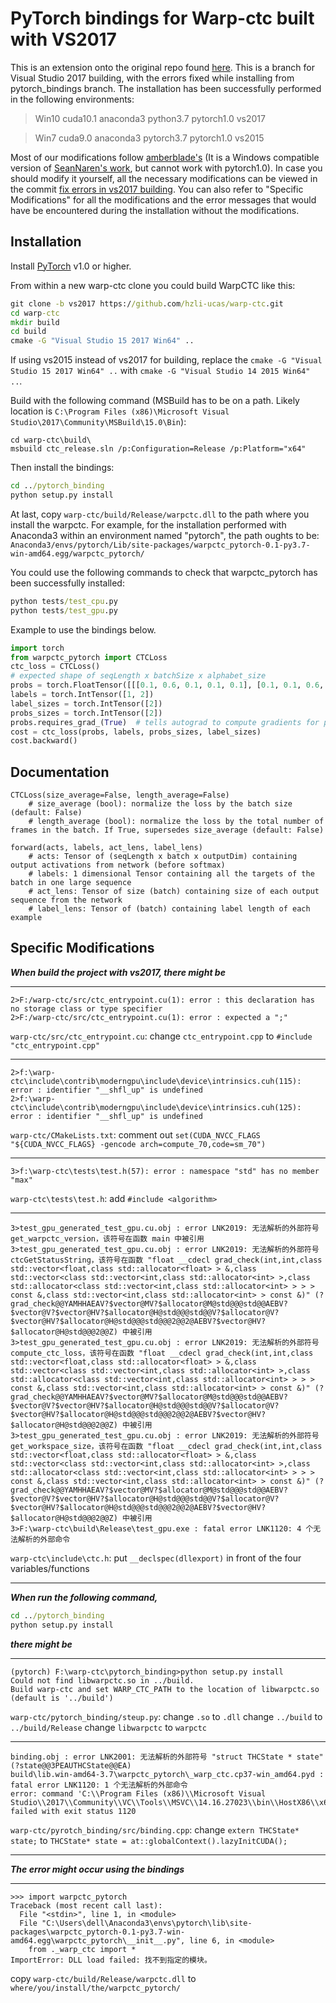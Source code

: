# PyTorch bindings for Warp-ctc built with VS2017

This is an extension onto the original repo found [here](https://github.com/baidu-research/warp-ctc).
This is a branch for Visual Studio 2017 building, with the errors fixed while installing from pytorch_bindings branch. The installation has been successfully performed in the following environments:
>Win10 cuda10.1 anaconda3 python3.7 pytorch1.0 vs2017

>Win7 cuda9.0 anaconda3 pytorch3.7 pytorch1.0 vs2015

Most of our modifications follow [amberblade's](https://github.com/amberblade/warp-ctc) (It is a Windows compatible version of [SeanNaren's work](https://github.com/SeanNaren/warp-ctc), but cannot work with pytorch1.0). In case you should modify it yourself, all the necessary modifications can be viewed in the commit [fix errors in vs2017 building](https://github.com/hzli-ucas/warp-ctc/commit/a19202c399b8e40adc96739df946d3bdb26eefac). You can also refer to "Specific Modifications" for all the modifications and the error messages that would have be encountered during the installation without the modifications.

## Installation

Install [PyTorch](https://github.com/pytorch/pytorch#installation) v1.0 or higher.

From within a new warp-ctc clone you could build WarpCTC like this:
```cmd
git clone -b vs2017 https://github.com/hzli-ucas/warp-ctc.git
cd warp-ctc
mkdir build
cd build
cmake -G "Visual Studio 15 2017 Win64" ..
```
If using vs2015 instead of vs2017 for building, replace the `cmake -G "Visual Studio 15 2017 Win64" ..` with `cmake -G "Visual Studio 14 2015 Win64" ..`.

Build with the following command (MSBuild has to be on a path. Likely location is ```C:\Program Files (x86)\Microsoft Visual Studio\2017\Community\MSBuild\15.0\Bin```):
```
cd warp-ctc\build\
msbuild ctc_release.sln /p:Configuration=Release /p:Platform="x64"
```

Then install the bindings:
```cmd
cd ../pytorch_binding
python setup.py install
```

At last, copy `warp-ctc/build/Release/warpctc.dll` to the path where you install the warpctc. For example, for the installation performed with Anaconda3 within an environment named "pytorch", the path oughts to be: `Anaconda3/envs/pytorch/Lib/site-packages/warpctc_pytorch-0.1-py3.7-win-amd64.egg/warpctc_pytorch/`

You could use the following commands to check that warpctc_pytorch has been successfully installed:
```cmd
python tests/test_cpu.py
python tests/test_gpu.py
```

Example to use the bindings below.

```python
import torch
from warpctc_pytorch import CTCLoss
ctc_loss = CTCLoss()
# expected shape of seqLength x batchSize x alphabet_size
probs = torch.FloatTensor([[[0.1, 0.6, 0.1, 0.1, 0.1], [0.1, 0.1, 0.6, 0.1, 0.1]]]).transpose(0, 1).contiguous()
labels = torch.IntTensor([1, 2])
label_sizes = torch.IntTensor([2])
probs_sizes = torch.IntTensor([2])
probs.requires_grad_(True)  # tells autograd to compute gradients for probs
cost = ctc_loss(probs, labels, probs_sizes, label_sizes)
cost.backward()
```

## Documentation

```
CTCLoss(size_average=False, length_average=False)
    # size_average (bool): normalize the loss by the batch size (default: False)
    # length_average (bool): normalize the loss by the total number of frames in the batch. If True, supersedes size_average (default: False)

forward(acts, labels, act_lens, label_lens)
    # acts: Tensor of (seqLength x batch x outputDim) containing output activations from network (before softmax)
    # labels: 1 dimensional Tensor containing all the targets of the batch in one large sequence
    # act_lens: Tensor of size (batch) containing size of each output sequence from the network
    # label_lens: Tensor of (batch) containing label length of each example
```

## Specific Modifications

***When build the project with vs2017, there might be***

***
```
2>F:/warp-ctc/src/ctc_entrypoint.cu(1): error : this declaration has no storage class or type specifier
2>F:/warp-ctc/src/ctc_entrypoint.cu(1): error : expected a ";"
```
`warp-ctc/src/ctc_entrypoint.cu`: 
change `ctc_entrypoint.cpp` to `#include "ctc_entrypoint.cpp"`
***

```
2>f:\warp-ctc\include\contrib\moderngpu\include\device\intrinsics.cuh(115): error : identifier "__shfl_up" is undefined
2>f:\warp-ctc\include\contrib\moderngpu\include\device\intrinsics.cuh(125): error : identifier "__shfl_up" is undefined
```
`warp-ctc/CMakeLists.txt`: 
comment out `set(CUDA_NVCC_FLAGS "${CUDA_NVCC_FLAGS} -gencode arch=compute_70,code=sm_70")`
***

```
3>f:\warp-ctc\tests\test.h(57): error : namespace "std" has no member "max"
```
`warp-ctc\tests\test.h`: 
add `#include <algorithm>`
***

```
3>test_gpu_generated_test_gpu.cu.obj : error LNK2019: 无法解析的外部符号 get_warpctc_version，该符号在函数 main 中被引用
3>test_gpu_generated_test_gpu.cu.obj : error LNK2019: 无法解析的外部符号 ctcGetStatusString，该符号在函数 "float __cdecl grad_check(int,int,class std::vector<float,class std::allocator<float> > &,class std::vector<class std::vector<int,class std::allocator<int> >,class std::allocator<class std::vector<int,class std::allocator<int> > > > const &,class std::vector<int,class std::allocator<int> > const &)" (?grad_check@@YAMHHAEAV?$vector@MV?$allocator@M@std@@@std@@AEBV?$vector@V?$vector@HV?$allocator@H@std@@@std@@V?$allocator@V?$vector@HV?$allocator@H@std@@@std@@@2@@2@AEBV?$vector@HV?$allocator@H@std@@@2@@Z) 中被引用
3>test_gpu_generated_test_gpu.cu.obj : error LNK2019: 无法解析的外部符号 compute_ctc_loss，该符号在函数 "float __cdecl grad_check(int,int,class std::vector<float,class std::allocator<float> > &,class std::vector<class std::vector<int,class std::allocator<int> >,class std::allocator<class std::vector<int,class std::allocator<int> > > > const &,class std::vector<int,class std::allocator<int> > const &)" (?grad_check@@YAMHHAEAV?$vector@MV?$allocator@M@std@@@std@@AEBV?$vector@V?$vector@HV?$allocator@H@std@@@std@@V?$allocator@V?$vector@HV?$allocator@H@std@@@std@@@2@@2@AEBV?$vector@HV?$allocator@H@std@@@2@@Z) 中被引用
3>test_gpu_generated_test_gpu.cu.obj : error LNK2019: 无法解析的外部符号 get_workspace_size，该符号在函数 "float __cdecl grad_check(int,int,class std::vector<float,class std::allocator<float> > &,class std::vector<class std::vector<int,class std::allocator<int> >,class std::allocator<class std::vector<int,class std::allocator<int> > > > const &,class std::vector<int,class std::allocator<int> > const &)" (?grad_check@@YAMHHAEAV?$vector@MV?$allocator@M@std@@@std@@AEBV?$vector@V?$vector@HV?$allocator@H@std@@@std@@V?$allocator@V?$vector@HV?$allocator@H@std@@@std@@@2@@2@AEBV?$vector@HV?$allocator@H@std@@@2@@Z) 中被引用
3>F:\warp-ctc\build\Release\test_gpu.exe : fatal error LNK1120: 4 个无法解析的外部命令
```
`warp-ctc\include\ctc.h`:
put `__declspec(dllexport)` in front of the four variables/functions
***

***When run the following command,***
```cmd
cd ../pytorch_binding
python setup.py install
```
***there might be***

***
```
(pytorch) F:\warp-ctc\pytorch_binding>python setup.py install
Could not find libwarpctc.so in ../build.
Build warp-ctc and set WARP_CTC_PATH to the location of libwarpctc.so (default is '../build')
```
`warp-ctc/pytorch_binding/steup.py`:
change `.so` to `.dll`
change `../build` to `../build/Release`
change `libwarpctc` to `warpctc`
***

```
binding.obj : error LNK2001: 无法解析的外部符号 "struct THCState * state" (?state@@3PEAUTHCState@@EA)
build\lib.win-amd64-3.7\warpctc_pytorch\_warp_ctc.cp37-win_amd64.pyd : fatal error LNK1120: 1 个无法解析的外部命令
error: command 'C:\\Program Files (x86)\\Microsoft Visual Studio\\2017\\Community\\VC\\Tools\\MSVC\\14.16.27023\\bin\\HostX86\\x64\\link.exe' failed with exit status 1120
```
`warp-ctc/pyrotch_binding/src/binding.cpp`:
change `extern THCState* state;` to `THCState* state = at::globalContext().lazyInitCUDA();`
***

***The error might occur using the bindings***

***
```
>>> import warpctc_pytorch
Traceback (most recent call last):
  File "<stdin>", line 1, in <module>
  File "C:\Users\dell\Anaconda3\envs\pytorch\lib\site-packages\warpctc_pytorch-0.1-py3.7-win-amd64.egg\warpctc_pytorch\__init__.py", line 6, in <module>
    from ._warp_ctc import *
ImportError: DLL load failed: 找不到指定的模块。
```
copy `warp-ctc/build/Release/warpctc.dll` to `where/you/install/the/warpctc_pytorch/`
